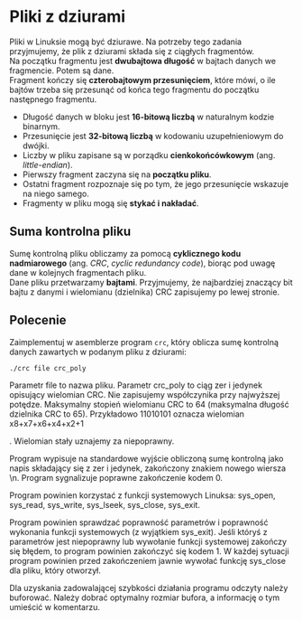 # Pliki z dziurami

Pliki w Linuksie mogą być dziurawe. Na potrzeby tego zadania przyjmujemy, że plik z dziurami składa się z ciągłych fragmentów.  
Na początku fragmentu jest **dwubajtowa długość** w bajtach danych we fragmencie. Potem są dane.  
Fragment kończy się **czterobajtowym przesunięciem**, które mówi, o ile bajtów trzeba się przesunąć od końca tego fragmentu do początku następnego fragmentu.  

- Długość danych w bloku jest **16-bitową liczbą** w naturalnym kodzie binarnym.  
- Przesunięcie jest **32-bitową liczbą** w kodowaniu uzupełnieniowym do dwójki.  
- Liczby w pliku zapisane są w porządku **cienkokońcówkowym** (ang. *little-endian*).  
- Pierwszy fragment zaczyna się na **początku pliku**.  
- Ostatni fragment rozpoznaje się po tym, że jego przesunięcie wskazuje na niego samego.  
- Fragmenty w pliku mogą się **stykać i nakładać**.  

## Suma kontrolna pliku  

Sumę kontrolną pliku obliczamy za pomocą **cyklicznego kodu nadmiarowego** (ang. *CRC*, *cyclic redundancy code*), biorąc pod uwagę dane w kolejnych fragmentach pliku.  
Dane pliku przetwarzamy **bajtami**. Przyjmujemy, że najbardziej znaczący bit bajtu z danymi i wielomianu (dzielnika) CRC zapisujemy po lewej stronie.  

## Polecenie  

Zaimplementuj w asemblerze program `crc`, który oblicza sumę kontrolną danych zawartych w podanym pliku z dziurami:  

```sh
./crc file crc_poly
```

Parametr file to nazwa pliku. Parametr crc_poly to ciąg zer i jedynek opisujący wielomian CRC. Nie zapisujemy współczynika przy najwyższej potędze. Maksymalny stopień wielomianu CRC to 64 (maksymalna długość dzielnika CRC to 65). Przykładowo 11010101 oznacza wielomian x8+x7+x6+x4+x2+1

. Wielomian stały uznajemy za niepoprawny.

Program wypisuje na standardowe wyjście obliczoną sumę kontrolną jako napis składający się z zer i jedynek, zakończony znakiem nowego wiersza \n. Program sygnalizuje poprawne zakończenie kodem 0.

Program powinien korzystać z funkcji systemowych Linuksa: sys_open, sys_read, sys_write, sys_lseek, sys_close, sys_exit.

Program powinien sprawdzać poprawność parametrów i poprawność wykonania funkcji systemowych (z wyjątkiem sys_exit). Jeśli któryś z parametrów jest niepoprawny lub wywołanie funkcji systemowej zakończy się błędem, to program powinien zakończyć się kodem 1. W każdej sytuacji program powinien przed zakończeniem jawnie wywołać funkcję sys_close dla pliku, który otworzył.

Dla uzyskania zadowalającej szybkości działania programu odczyty należy buforować. Należy dobrać optymalny rozmiar bufora, a informację o tym umieścić w komentarzu.
